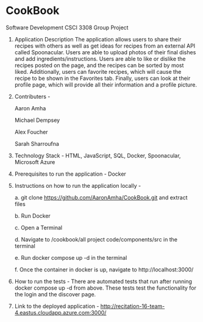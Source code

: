 # CookBook
Software Development CSCI 3308 Group Project

1. Application Description
The application allows users to share their recipes with others as well as get ideas for recipes from an external API called Spoonacular. Users are able to upload photos of their final dishes and add ingredients/instructions. Users are able to like or dislike the recipes posted on the page, and the recipes can be sorted by most liked.
Additionally, users can favorite recipes, which will cause the recipe to be shown in the Favorites tab.
Finally, users can look at their profile page, which will provide all their information and a profile picture. 

3. Contributers -
   
   Aaron Amha
   
   Michael Dempsey
   
   Alex Foucher
   
   Sarah Sharroufna

5. Technology Stack - HTML, JavaScript, SQL, Docker, Spoonacular, Microsoft Azure

6. Prerequisites to run the application - Docker

7. Instructions on how to run the application locally -
   
   a. git clone https://github.com/AaronAmha/CookBook.git and extract files
   
   b. Run Docker
   
   c. Open a Terminal
   
   d. Navigate to /cookbook/all project code/components/src in the terminal
   
   e. Run docker compose up -d in the terminal
   
   f. Once the container in docker is up, navigate to http://localhost:3000/

8. How to run the tests - There are automated tests that run after running docker compose up -d from above. These tests test the functionality for the login and the discover page. 

9. Link to the deployed application - http://recitation-16-team-4.eastus.cloudapp.azure.com:3000/
